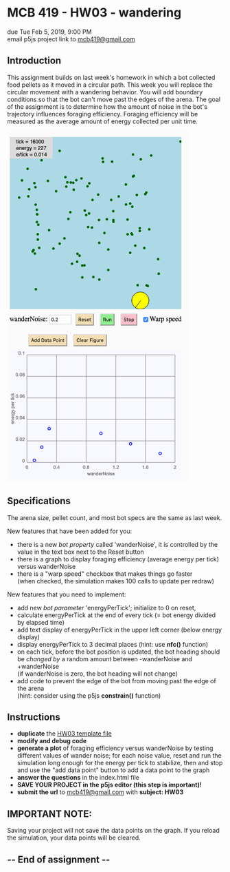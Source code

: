 # MCB 419 - HW03 - wandering
due Tue Feb 5, 2019, 9:00 PM  
email p5js project link to mcb419@gmail.com

## Introduction
This assignment builds on last week's homework in which 
a bot collected food pellets as it moved in a circular path. 
This week you will replace the circular movement with a wandering behavior.
You will add boundary conditions so that the bot can't move past the
edges of the arena.
The goal of the assignment is to determine how the amount of noise 
in the bot's trajectory influences foraging efficiency.
Foraging efficiency will be measured as the average amount of energy collected
per unit time.

![hw03.jpg](./images/hw03.jpg)

## Specifications
The arena size, pellet count, and most bot specs are the same as last week.

New features that have been added for you:
- there is a new _bot property_ called 'wanderNoise', it is controlled by the value in the text box next to the Reset button
- there is a graph to display foraging efficiency (average energy per tick) versus wanderNoise
- there is a "warp speed" checkbox that makes things go faster  
(when checked, the simulation makes 100 calls to update per redraw)

New features that you need to implement:
- add new _bot parameter_ 'energyPerTick'; initialize to 0 on reset, 
- calculate energyPerTick at the end of every tick (= bot energy divided by elapsed time)
- add text display of energyPerTick in the upper left corner (below energy display)
- display energyPerTick to 3 decimal places (hint: use **nfc()** function)
- on each tick, before the bot position is updated, the bot heading should be _changed by_ a random amount between -wanderNoise and +wanderNoise  
(if wanderNoise is zero, the bot heading will not change)
- add code to prevent the edge of the bot from moving past the edge of the arena  
(hint: consider using the p5js **constrain()** function)

## Instructions
- **duplicate** the [HW03 template file](https://editor.p5js.org/mcb419/sketches/B54rII1QWt)
- **modify and debug code**
- **generate a plot** of foraging efficiency versus wanderNoise by testing different
values of wander noise; for each noise value, reset and run the simulation long enough for the energy per tick to stabilize, then and stop and use the "add data point" button to add a data point to the graph
- **answer the questions** in the index.html file  
- **SAVE YOUR PROJECT in the p5js editor (this step is important)!**  
- **submit the url** to mcb419@gmail.com with **subject: HW03**

## IMPORTANT NOTE:
Saving your project will not save the data points on the graph. If you reload the simulation, your data points will be cleared.

## -- End of assignment --